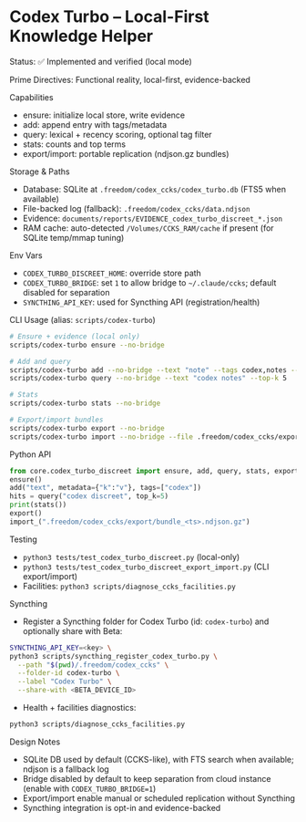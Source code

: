 # Codex Turbo – Local-First Knowledge Helper

Status: ✅ Implemented and verified (local mode)

Prime Directives: Functional reality, local-first, evidence-backed

Capabilities
- ensure: initialize local store, write evidence
- add: append entry with tags/metadata
- query: lexical + recency scoring, optional tag filter
- stats: counts and top terms
- export/import: portable replication (ndjson.gz bundles)

Storage & Paths
- Database: SQLite at `.freedom/codex_ccks/codex_turbo.db` (FTS5 when available)
- File-backed log (fallback): `.freedom/codex_ccks/data.ndjson`
- Evidence: `documents/reports/EVIDENCE_codex_turbo_discreet_*.json`
- RAM cache: auto-detected `/Volumes/CCKS_RAM/cache` if present (for SQLite temp/mmap tuning)

Env Vars
- `CODEX_TURBO_DISCREET_HOME`: override store path
- `CODEX_TURBO_BRIDGE`: set `1` to allow bridge to `~/.claude/ccks`; default disabled for separation
- `SYNCTHING_API_KEY`: used for Syncthing API (registration/health)

CLI Usage (alias: `scripts/codex-turbo`)
```bash
# Ensure + evidence (local only)
scripts/codex-turbo ensure --no-bridge

# Add and query
scripts/codex-turbo add --no-bridge --text "note" --tags codex,notes --meta topic=ccks
scripts/codex-turbo query --no-bridge --text "codex notes" --top-k 5

# Stats
scripts/codex-turbo stats --no-bridge

# Export/import bundles
scripts/codex-turbo export --no-bridge
scripts/codex-turbo import --no-bridge --file .freedom/codex_ccks/export/bundle_<ts>.ndjson.gz
```

Python API
```python
from core.codex_turbo_discreet import ensure, add, query, stats, export, import_
ensure()
add("text", metadata={"k":"v"}, tags=["codex"]) 
hits = query("codex discreet", top_k=5)
print(stats())
export()
import_(".freedom/codex_ccks/export/bundle_<ts>.ndjson.gz")
```

Testing
- `python3 tests/test_codex_turbo_discreet.py` (local-only)
- `python3 tests/test_codex_turbo_discreet_export_import.py` (CLI export/import)
- Facilities: `python3 scripts/diagnose_ccks_facilities.py`

Syncthing
- Register a Syncthing folder for Codex Turbo (id: `codex-turbo`) and optionally share with Beta:
```bash
SYNCTHING_API_KEY=<key> \
python3 scripts/syncthing_register_codex_turbo.py \
  --path "$(pwd)/.freedom/codex_ccks" \
  --folder-id codex-turbo \
  --label "Codex Turbo" \
  --share-with <BETA_DEVICE_ID>
```
- Health + facilities diagnostics:
```bash
python3 scripts/diagnose_ccks_facilities.py
```

Design Notes
- SQLite DB used by default (CCKS-like), with FTS search when available; ndjson is a fallback log
- Bridge disabled by default to keep separation from cloud instance (enable with `CODEX_TURBO_BRIDGE=1`)
- Export/import enable manual or scheduled replication without Syncthing
- Syncthing integration is opt-in and evidence-backed

